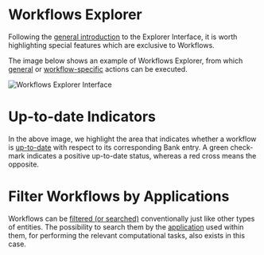 # Workflows Explorer

Following the [general introduction](/entities-general/ui/explorer.md) to the Explorer Interface, it is worth highlighting special features which are exclusive to Workflows.

The image below shows an example of Workflows Explorer, from which [general](/entities-general/actions/overview.md) or [workflow-specific](../actions/overview.md) actions can be executed.

![Workflows Explorer Interface](/images/updating-workflows.png "Workflows Explorer Interface")

# Up-to-date Indicators

In the above image, we highlight the area that indicates whether a workflow is [up-to-date](../actions/update.md) with respect to its corresponding Bank entry. A green check-mark indicates a positive up-to-date status, whereas a red cross means the opposite.

# Filter Workflows by Applications

Workflows can be [filtered (or searched)](/entities-general/actions/search.md) conventionally just like other types of entities. The possibility to search them by the [application](/applications/modeling/overview.md) used within them, for performing the relevant computational tasks, also exists in this case.  
